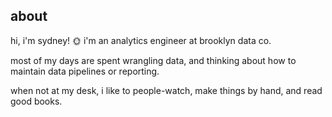 ## about
hi, i'm sydney! 🌞 i'm an analytics engineer at brooklyn data co.

most of my days are spent wrangling data, and thinking about how to maintain data pipelines or reporting.

when not at my desk, i like to people-watch, make things by hand, and read good books.
